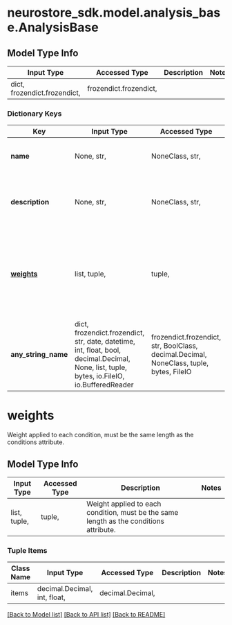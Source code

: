 # neurostore_sdk.model.analysis_base.AnalysisBase

## Model Type Info
Input Type | Accessed Type | Description | Notes
------------ | ------------- | ------------- | -------------
dict, frozendict.frozendict,  | frozendict.frozendict,  |  | 

### Dictionary Keys
Key | Input Type | Accessed Type | Description | Notes
------------ | ------------- | ------------- | ------------- | -------------
**name** | None, str,  | NoneClass, str,  | A name of the contrast being performed. | [optional] 
**description** | None, str,  | NoneClass, str,  | A long form description of how the contrast was performed | [optional] 
**[weights](#weights)** | list, tuple,  | tuple,  | Weight applied to each condition, must be the same length as the conditions attribute. | [optional] 
**any_string_name** | dict, frozendict.frozendict, str, date, datetime, int, float, bool, decimal.Decimal, None, list, tuple, bytes, io.FileIO, io.BufferedReader | frozendict.frozendict, str, BoolClass, decimal.Decimal, NoneClass, tuple, bytes, FileIO | any string name can be used but the value must be the correct type | [optional]

# weights

Weight applied to each condition, must be the same length as the conditions attribute.

## Model Type Info
Input Type | Accessed Type | Description | Notes
------------ | ------------- | ------------- | -------------
list, tuple,  | tuple,  | Weight applied to each condition, must be the same length as the conditions attribute. | 

### Tuple Items
Class Name | Input Type | Accessed Type | Description | Notes
------------- | ------------- | ------------- | ------------- | -------------
items | decimal.Decimal, int, float,  | decimal.Decimal,  |  | 

[[Back to Model list]](../../README.md#documentation-for-models) [[Back to API list]](../../README.md#documentation-for-api-endpoints) [[Back to README]](../../README.md)

